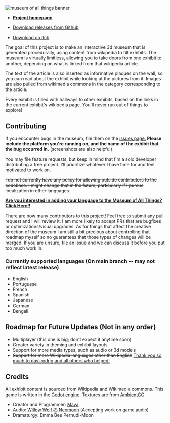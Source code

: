 ![museum of all things banner](./docs/moat_logo_large_colorful_over_screenshot.png)

- **[Project homepage](https://may.as/moat)**

- [Download releases from Github](https://github.com/m4ym4y/wikipedia-museum/releases/)

- [Download on itch](https://mayeclair.itch.io/museum-of-all-things)

The goal of this project is to make an interactive 3d museum that is generated
procedurally, using content from wikipedia to fill exhibits. The museum is
virtually limitless, allowing you to take doors from one exhibit to another,
depending on what is linked from that wikipedia article.

The text of the article is also inserted as informative plaques on the wall, so you
can read about the exhibit while looking at the pictures from it. Images are also
pulled from wikimedia commons in the category corresponding to the article.

Every exhibit is filled with hallways to other exhibits, based on the links in the
current exhibit's wikipedia page. You'll never run out of things to explore!

## Contributing

If you encounter bugs in the museum, file them on the [issues
page.](https://github.com/m4ym4y/museum-of-all-things/issues) **Please include
the platform you're running on, and the name of the exhibit that the bug
occurred in.** (screenshots are also helpful)

You may file feature requests, but keep in mind that I'm a solo developer
distributing a free project. I'll prioritize whatever I have time for and feel
motivated to work on.

~~I do not currently have any policy for allowing outside contributors to the
codebase. I might change that in the future, particularly if I pursue
localization in other languages.~~

[**Are you interested in adding your language to the Museum of All Things? Click Here!!**](docs/translation-guide.md)

There are now many contributors to this project! Feel free to submit any pull
request and I will review it. I am more likely to accept PRs that are bugfixes or
optimizations/visual upgrades. As for things that affect the creative direction
of the museum I am still a bit precious about controlling that roadmap myself so
no guarantees that those types of changes will be merged. If you are unsure, file
an issue and we can discuss it before you put too much work in.

### Currently supported languages (On main branch -- may not reflect latest release)

- English
- Portuguese
- French
- Spanish
- Japanese
- German
- Bengali

## Roadmap for Future Updates (Not in any order)

- Multiplayer (this one is big; don't expect it anytime soon)
- Greater variety in theming and exhibit layouts
- Support for more media types, such as audio or 3d models
- ~~Support for more Wikipedia languages other than English~~ [Thank you so much to daviirodrig and all others who helped!](https://github.com/m4ym4y/museum-of-all-things/pull/59)

## Credits

All exhibit content is sourced from Wikipedia and Wikimedia commons. This game is written in the [Godot engine](https://godotengine.org). Textures are from [AmbientCG](https://ambientcg.com/).

- Creator and Programmer: [Maya](https://github.com/m4ym4y)
- Audio: [Willow Wolf @ Neomoon](https://neomoon.one) (Accepting work on game audio)
- Dramaturgy: Emma Bee Pernudi-Moon
